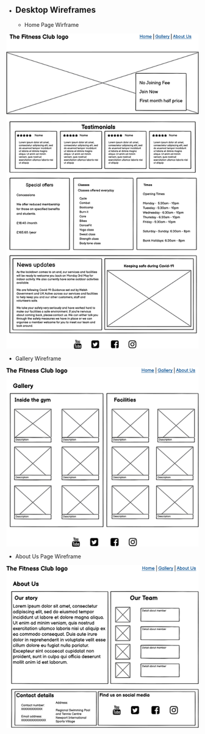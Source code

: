  * ##	Desktop Wireframes
 
   * Home Page Wirframe
  
![Home Page Wireframe](https://github.com/MukhtarMalal/The-Fitness-Club/blob/master/docs/Wireframes/Home%20Page%20Wireframe.png)

   * Gallery Wireframe

![Gallery Wireframe](https://github.com/MukhtarMalal/The-Fitness-Club/blob/master/docs/Wireframes/Gallery%20Wireframe.png)

   * About Us Page Wireframe

![About Us Page Wireframe](https://github.com/MukhtarMalal/The-Fitness-Club/blob/master/docs/Wireframes/About%20Us%20Wireframe.png)
